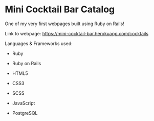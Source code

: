 # Mini Cocktail Bar Catalog

One of my very first webpages built using Ruby on Rails!

Link to webpage: https://mini-cocktail-bar.herokuapp.com/cocktails

Languages & Frameworks used:

* Ruby

* Ruby on Rails

* HTML5

* CSS3

* SCSS

* JavaScript

* PostgreSQL
